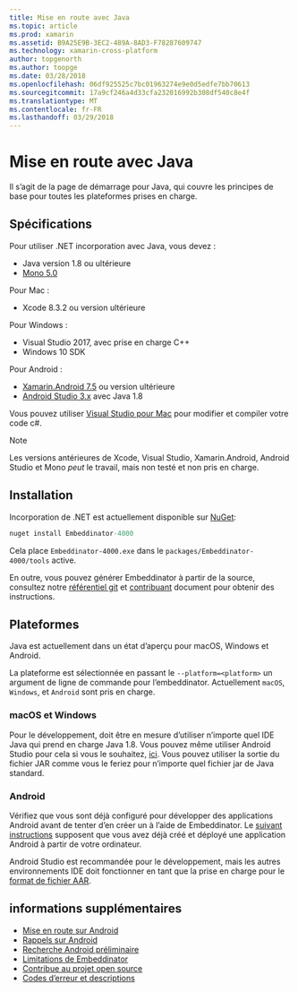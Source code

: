```yaml
---
title: Mise en route avec Java
ms.topic: article
ms.prod: xamarin
ms.assetid: B9A25E9B-3EC2-489A-8AD3-F78287609747
ms.technology: xamarin-cross-platform
author: topgenorth
ms.author: toopge
ms.date: 03/28/2018
ms.openlocfilehash: 06df925525c7bc01963274e9e0d5edfe7bb70613
ms.sourcegitcommit: 17a9cf246a4d33cfa232016992b308df540c8e4f
ms.translationtype: MT
ms.contentlocale: fr-FR
ms.lasthandoff: 03/29/2018
---
```

# <a name="getting-started-with-java"></a>Mise en route avec Java


Il s’agit de la page de démarrage pour Java, qui couvre les principes de base pour toutes les plateformes prises en charge.

## <a name="requirements"></a>Spécifications

Pour utiliser .NET incorporation avec Java, vous devez :

* Java version 1.8 ou ultérieure
* [Mono 5.0](http://www.mono-project.com/download/)

Pour Mac :
* Xcode 8.3.2 ou version ultérieure

Pour Windows :
* Visual Studio 2017, avec prise en charge C++
* Windows 10 SDK

Pour Android :
* [Xamarin.Android 7.5](https://www.visualstudio.com/xamarin/) ou version ultérieure
* [Android Studio 3.x](https://developer.android.com/studio/index.html) avec Java 1.8

Vous pouvez utiliser [Visual Studio pour Mac](https://www.visualstudio.com/vs/visual-studio-mac/) pour modifier et compiler votre code c#.

> [!NOTE]
> Les versions antérieures de Xcode, Visual Studio, Xamarin.Android, Android Studio et Mono _peut_ le travail, mais non testé et non pris en charge.

## <a name="installation"></a>Installation

Incorporation de .NET est actuellement disponible sur [NuGet](https://www.nuget.org/packages/Embeddinator-4000/):

```csharp
nuget install Embeddinator-4000
```
Cela place `Embeddinator-4000.exe` dans le `packages/Embeddinator-4000/tools` active.

En outre, vous pouvez générer Embeddinator à partir de la source, consultez notre [référentiel git](https://github.com/mono/Embeddinator-4000/) et [contribuant](https://github.com/mono/Embeddinator-4000/blob/master/docs/Contributing.md) document pour obtenir des instructions.

## <a name="platforms"></a>Plateformes

Java est actuellement dans un état d’aperçu pour macOS, Windows et Android.

La plateforme est sélectionnée en passant le `--platform=<platform>` un argument de ligne de commande pour l’embeddinator. Actuellement `macOS`, `Windows`, et `Android` sont pris en charge.

### <a name="macos-and-windows"></a>macOS et Windows

Pour le développement, doit être en mesure d’utiliser n’importe quel IDE Java qui prend en charge Java 1.8. Vous pouvez même utiliser Android Studio pour cela si vous le souhaitez, [ici](https://stackoverflow.com/questions/16626810/can-android-studio-be-used-to-run-standard-java-projects). Vous pouvez utiliser la sortie du fichier JAR comme vous le feriez pour n’importe quel fichier jar de Java standard.

### <a name="android"></a>Android

Vérifiez que vous sont déjà configuré pour développer des applications Android avant de tenter d’en créer un à l’aide de Embeddinator. Le [suivant instructions](~/tools/dotnet-embedding/get-started/java/android.md) supposent que vous avez déjà créé et déployé une application Android à partir de votre ordinateur.

Android Studio est recommandée pour le développement, mais les autres environnements IDE doit fonctionner en tant que la prise en charge pour le [format de fichier AAR](https://developer.android.com/studio/projects/android-library.html).

## <a name="further-reading"></a>informations supplémentaires

* [Mise en route sur Android](~/tools/dotnet-embedding/get-started/java/android.md)
* [Rappels sur Android](~/tools/dotnet-embedding/android/callbacks.md)
* [Recherche Android préliminaire](~/tools/dotnet-embedding/android/index.md)
* [Limitations de Embeddinator](~/tools/dotnet-embedding/limitations.md)
* [Contribue au projet open source](https://github.com/mono/Embeddinator-4000/blob/master/docs/Contributing.md)
* [Codes d’erreur et descriptions](~/tools/dotnet-embedding/errors.md)
